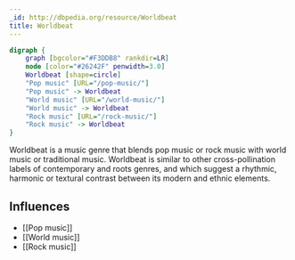 ```yaml
---
_id: http://dbpedia.org/resource/Worldbeat
title: Worldbeat
---
```


```dot
digraph {
	graph [bgcolor="#F3DDB8" rankdir=LR]
	node [color="#26242F" penwidth=3.0]
	Worldbeat [shape=circle]
	"Pop music" [URL="/pop-music/"]
	"Pop music" -> Worldbeat
	"World music" [URL="/world-music/"]
	"World music" -> Worldbeat
	"Rock music" [URL="/rock-music/"]
	"Rock music" -> Worldbeat
}
```

Worldbeat is a music genre that blends pop music or rock music with world music or traditional music. Worldbeat is similar to other cross-pollination labels of contemporary and roots genres, and which suggest a rhythmic, harmonic or textural contrast between its modern and ethnic elements.

## Influences
- [[Pop music]]
- [[World music]]
- [[Rock music]]
